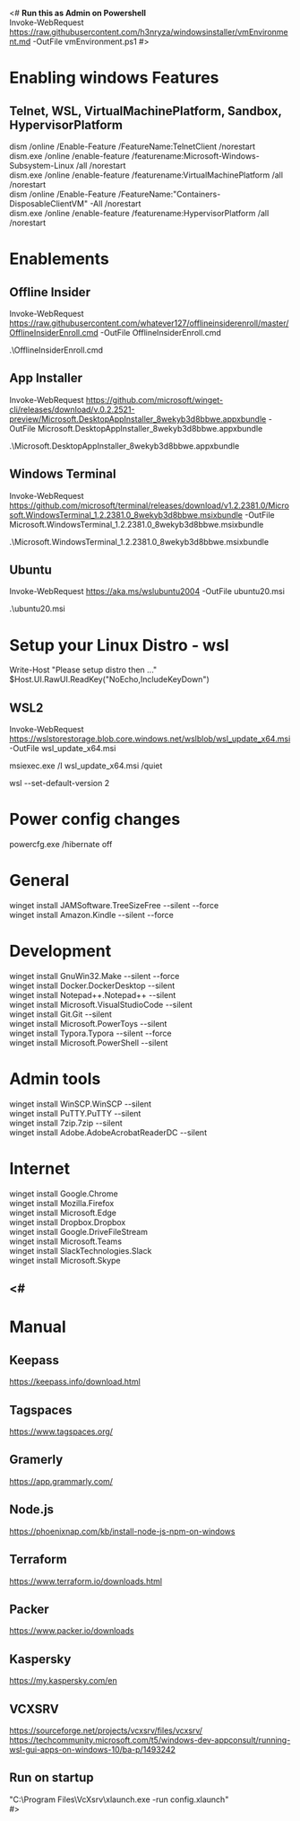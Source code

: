 <#
__Run this as Admin on Powershell__  
Invoke-WebRequest https://raw.githubusercontent.com/h3nryza/windowsinstaller/vmEnvironment.md -OutFile vmEnvironment.ps1
#>

# Enabling windows Features
## Telnet, WSL, VirtualMachinePlatform, Sandbox, HypervisorPlatform           
dism /online /Enable-Feature /FeatureName:TelnetClient /norestart          
dism.exe /online /enable-feature /featurename:Microsoft-Windows-Subsystem-Linux /all /norestart      
dism.exe /online /enable-feature /featurename:VirtualMachinePlatform /all /norestart      
dism /online /Enable-Feature /FeatureName:"Containers-DisposableClientVM" -All /norestart      
dism.exe /online /enable-feature /featurename:HypervisorPlatform /all /norestart   

# Enablements
## Offline Insider
Invoke-WebRequest https://raw.githubusercontent.com/whatever127/offlineinsiderenroll/master/OfflineInsiderEnroll.cmd  -OutFile OfflineInsiderEnroll.cmd 

.\OfflineInsiderEnroll.cmd

## App Installer
Invoke-WebRequest https://github.com/microsoft/winget-cli/releases/download/v.0.2.2521-preview/Microsoft.DesktopAppInstaller_8wekyb3d8bbwe.appxbundle  -OutFile Microsoft.DesktopAppInstaller_8wekyb3d8bbwe.appxbundle  

.\Microsoft.DesktopAppInstaller_8wekyb3d8bbwe.appxbundle  

## Windows Terminal
Invoke-WebRequest https://github.com/microsoft/terminal/releases/download/v1.2.2381.0/Microsoft.WindowsTerminal_1.2.2381.0_8wekyb3d8bbwe.msixbundle  -OutFile Microsoft.WindowsTerminal_1.2.2381.0_8wekyb3d8bbwe.msixbundle  

.\Microsoft.WindowsTerminal_1.2.2381.0_8wekyb3d8bbwe.msixbundle  

## Ubuntu
Invoke-WebRequest https://aka.ms/wslubuntu2004  -OutFile ubuntu20.msi  

.\ubuntu20.msi  

# Setup your Linux Distro - wsl
Write-Host "Please setup distro then <ENTER>..."  
$Host.UI.RawUI.ReadKey("NoEcho,IncludeKeyDown")  

## WSL2
Invoke-WebRequest https://wslstorestorage.blob.core.windows.net/wslblob/wsl_update_x64.msi -OutFile wsl_update_x64.msi  

msiexec.exe /I wsl_update_x64.msi /quiet  

wsl --set-default-version 2  

# Power config changes
powercfg.exe /hibernate off   

# General
winget install JAMSoftware.TreeSizeFree --silent --force      
winget install Amazon.Kindle --silent --force        

# Development 
winget install GnuWin32.Make --silent --force      
winget install Docker.DockerDesktop --silent      
winget install Notepad++.Notepad++ --silent      
winget install Microsoft.VisualStudioCode --silent      
winget install Git.Git --silent       
winget install Microsoft.PowerToys --silent       
winget install Typora.Typora --silent --force          
winget install Microsoft.PowerShell --silent     

# Admin tools
winget install WinSCP.WinSCP --silent       
winget install PuTTY.PuTTY --silent      
winget install 7zip.7zip --silent      
winget install Adobe.AdobeAcrobatReaderDC --silent       

# Internet
winget install Google.Chrome      
winget install Mozilla.Firefox     
winget install Microsoft.Edge      
winget install Dropbox.Dropbox  
winget install Google.DriveFileStream       
winget install Microsoft.Teams     
winget install SlackTechnologies.Slack      
winget install Microsoft.Skype     

  
<# 
------------------------ 
# Manual
## Keepass     
https://keepass.info/download.html      
## Tagspaces     
https://www.tagspaces.org/      
## Gramerly     
https://app.grammarly.com/      
## Node.js         
https://phoenixnap.com/kb/install-node-js-npm-on-windows
## Terraform     
https://www.terraform.io/downloads.html      
##  Packer         
https://www.packer.io/downloads      
## Kaspersky    
https://my.kaspersky.com/en
##  VCXSRV          
https://sourceforge.net/projects/vcxsrv/files/vcxsrv/      
https://techcommunity.microsoft.com/t5/windows-dev-appconsult/running-wsl-gui-apps-on-windows-10/ba-p/1493242      
## Run on startup     
"C:\Program Files\VcXsrv\xlaunch.exe -run config.xlaunch"      
#>
